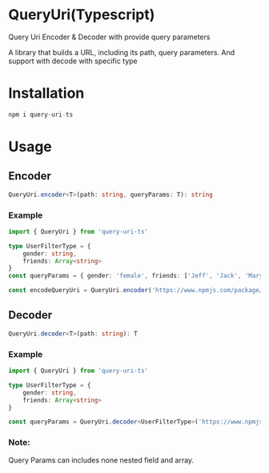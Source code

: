 # QueryUri(Typescript)
Query Uri Encoder & Decoder with provide query parameters

A library that builds a URL, including its path, query parameters. And support with decode with specific type

# Installation
```typescript
npm i query-uri-ts
```

# Usage
## Encoder
```typescript
QueryUri.encoder<T>(path: string, queryParams: T): string
```
### Example
```typescript
import { QueryUri } from 'query-uri-ts'

type UserFilterType = {
    gender: string,
    friends: Array<string>
}
const queryParams = { gender: 'female', friends: ['Jeff', 'Jack', 'Mary']} as UserFilterType

const encodeQueryUri = QueryUri.encoder('https://www.npmjs.com/package/query-uri-ts',queryParams)
```
## Decoder
```typescript
QueryUri.decoder<T>(path: string): T
```
### Example
```typescript
import { QueryUri } from 'query-uri-ts'

type UserFilterType = {
    gender: string,
    friends: Array<string>
}

const queryParams = QueryUri.decoder<UserFilterType>('https://www.npmjs.com/package/query-uri-ts?gender=female&friends=Jeff,Jack,Mary')
```

### Note: 
Query Params can includes none nested field and array.
